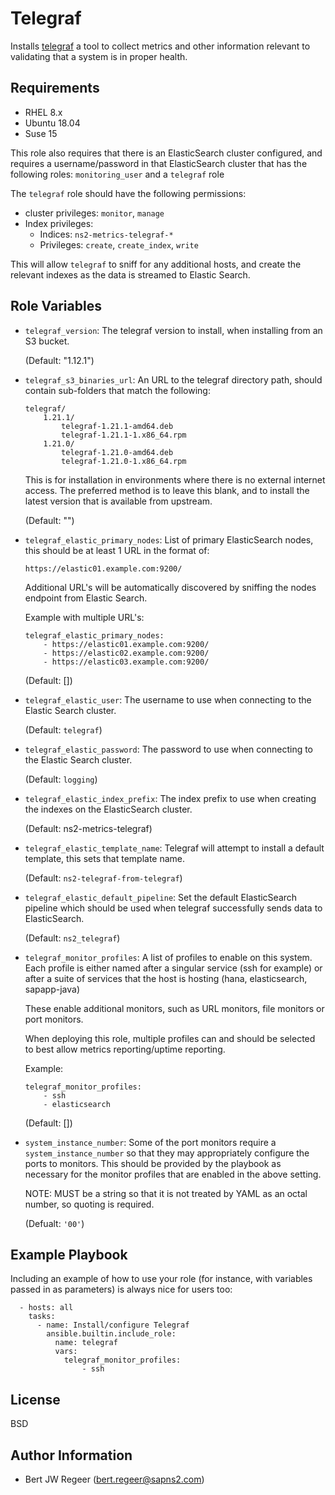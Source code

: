 Telegraf
========

Installs [telegraf](https://www.influxdata.com/time-series-platform/telegraf/)
a tool to collect metrics and other information relevant to validating that a
system is in proper health.

Requirements
------------

- RHEL 8.x
- Ubuntu 18.04
- Suse 15

This role also requires that there is an ElasticSearch cluster configured, and
requires a username/password in that ElasticSearch cluster that has the
following roles: `monitoring_user` and a `telegraf` role

The `telegraf` role should have the following permissions:

- cluster privileges: `monitor`, `manage`
- Index privileges:
    - Indices: `ns2-metrics-telegraf-*`
    - Privileges: `create`, `create_index`, `write`

This will allow `telegraf` to sniff for any additional hosts, and create the
relevant indexes as the data is streamed to Elastic Search.


Role Variables
--------------

- `telegraf_version`: The telegraf version to install, when installing from an S3
    bucket.

    (Default: "1.12.1")

- `telegraf_s3_binaries_url`: An URL to the telegraf directory path, should contain
    sub-folders that match the following:

    ```
    telegraf/
        1.21.1/
            telegraf-1.21.1-amd64.deb
            telegraf-1.21.1-1.x86_64.rpm
        1.21.0/
            telegraf-1.21.0-amd64.deb
            telegraf-1.21.0-1.x86_64.rpm
    ```

    This is for installation in environments where there is no external
    internet access. The preferred method is to leave this blank, and to
    install the latest version that is available from upstream.

    (Default: "")


- `telegraf_elastic_primary_nodes`: List of primary ElasticSearch nodes, this
    should be at least 1 URL in the format of:

    ```
    https://elastic01.example.com:9200/
    ```

    Additional URL's will be automatically discovered by sniffing the nodes
    endpoint from Elastic Search.

    Example with multiple URL's:

    ```
    telegraf_elastic_primary_nodes:
        - https://elastic01.example.com:9200/
        - https://elastic02.example.com:9200/
        - https://elastic03.example.com:9200/
    ```

    (Default: [])

- `telegraf_elastic_user`: The username to use when connecting to the Elastic
    Search cluster.

    (Default: `telegraf`)

- `telegraf_elastic_password`: The password to use when connecting to the
    Elastic Search cluster.

    (Default: `logging`)

- `telegraf_elastic_index_prefix`: The index prefix to use when creating the
    indexes on the ElasticSearch cluster.

    (Default: ns2-metrics-telegraf)

- `telegraf_elastic_template_name`: Telegraf will attempt to install a default
    template, this sets that template name.

    (Default: `ns2-telegraf-from-telegraf`)

- `telegraf_elastic_default_pipeline`: Set the default ElasticSearch pipeline
    which should be used when telegraf successfully sends data to
    ElasticSearch.

    (Default: `ns2_telegraf`)

- `telegraf_monitor_profiles`: A list of profiles to enable on this system.
    Each profile is either named after a singular service (ssh for example) or
    after a suite of services that the host is hosting (hana, elasticsearch,
    sapapp-java)

    These enable additional monitors, such as URL monitors, file monitors or
    port monitors.

    When deploying this role, multiple profiles can and should be selected to
    best allow metrics reporting/uptime reporting.

    Example:

    ```
    telegraf_monitor_profiles:
        - ssh
        - elasticsearch
    ```

    (Default: [])

- `system_instance_number`: Some of the port monitors require a
    `system_instance_number` so that they may appropriately configure the ports
    to monitors. This should be provided by the playbook as necessary for the
    monitor profiles that are enabled in the above setting.

    NOTE: MUST be a string so that it is not treated by YAML as an octal
    number, so quoting is required.

    (Defualt: `'00'`)


Example Playbook
----------------

Including an example of how to use your role (for instance, with variables passed in as parameters) is always nice for users too:

```
  - hosts: all
    tasks:
      - name: Install/configure Telegraf
        ansible.builtin.include_role:
          name: telegraf
          vars:
            telegraf_monitor_profiles:
                - ssh
```

License
-------

BSD

Author Information
------------------

* Bert JW Regeer (bert.regeer@sapns2.com)
